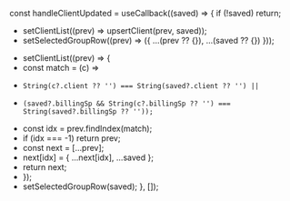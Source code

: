 const handleClientUpdated = useCallback((saved) => {
  if (!saved) return;
- setClientList((prev) => upsertClient(prev, saved));
- setSelectedGroupRow((prev) => ({ ...(prev ?? {}), ...(saved ?? {}) }));
+ setClientList((prev) => {
+   const match = (c) =>
+     String(c?.client ?? '') === String(saved?.client ?? '') ||
+     (saved?.billingSp && String(c?.billingSp ?? '') === String(saved?.billingSp ?? ''));
+   const idx = prev.findIndex(match);
+   if (idx === -1) return prev;
+   const next = [...prev];
+   next[idx] = { ...next[idx], ...saved };
+   return next;
+ });
+ setSelectedGroupRow(saved);
}, []);
